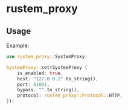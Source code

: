 # rustem_proxy

## Usage

Example:

```rust
use rustem_proxy::SystemProxy;

SystemProxy::set(SystemProxy {
    is_enabled: true,
    host: "127.0.0.1".to_string(),
    port: 61001,
    bypass: "".to_string(),
    protocol: rustem_proxy::Protocol::HTTP,
});
```
